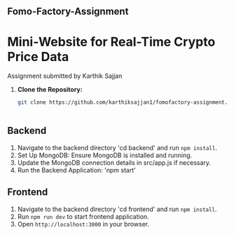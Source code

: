 ## Fomo-Factory-Assignment

# Mini-Website for Real-Time Crypto Price Data

Assignment submitted by Karthik Sajjan

1. **Clone the Repository:**
   ```bash
   git clone https://github.com/karthiksajjan1/fomofactory-assignment.git
 
## Backend

1. Navigate to the backend directory 'cd backend' and run `npm install`.
2. Set Up MongoDB: Ensure MongoDB is installed and running.
3. Update the MongoDB connection details in src/app.js if necessary.
4. Run the Backend Application: 'npm start'

## Frontend

1. Navigate to the backend directory 'cd frontend' and run `npm install`.
2. Run `npm run dev` to start frontend application.
4. Open `http://localhost:3000` in your browser.



